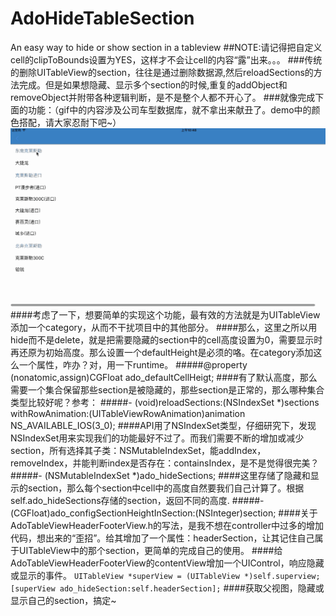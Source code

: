 # AdoHideTableSection
An easy way to hide or show section in a tableview
##NOTE:请记得把自定义cell的clipToBounds设置为YES，这样才不会让cell的内容“露”出来。。。
###传统的删除UITableView的section，往往是通过删除数据源,然后reloadSections的方法完成。但是如果想隐藏、显示多个section的时候,重复的addObject和removeObject并附带各种逻辑判断，是不是整个人都不开心了。
###就像完成下面的功能：（gif中的内容涉及公司车型数据库，就不拿出来献丑了。demo中的颜色搭配，请大家忍耐下吧~）
![](https://github.com/Nododo/AdoHideTableSection/blob/master/AdoHideTableSection/2016-04-22%2010_51_04.gif)
####考虑了一下，想要简单的实现这个功能，最有效的方法就是为UITableView添加一个category，从而不干扰项目中的其他部分。
####那么，这里之所以用hide而不是delete，就是把需要隐藏的section中的cell高度设置为0，需要显示时再还原为初始高度。那么设置一个defaultHeight是必须的咯。在category添加这么一个属性，咋办？对，用一下runtime。
#####@property (nonatomic,assign)CGFloat ado_defaultCellHeigt;
####有了默认高度，那么需要一个集合保留那些section是被隐藏的，那些section是正常的，那么哪种集合类型比较好呢？参考：
#####- (void)reloadSections:(NSIndexSet *)sections withRowAnimation:(UITableViewRowAnimation)animation NS_AVAILABLE_IOS(3_0);
####API用了NSIndexSet类型，仔细研究下，发现NSIndexSet用来实现我们的功能最好不过了。而我们需要不断的增加或减少section，所有选择其子类：NSMutableIndexSet，能addIndex，removeIndex，并能判断index是否存在：containsIndex，是不是觉得很完美？
#####- (NSMutableIndexSet *)ado_hideSections;
####这里存储了隐藏和显示的section，那么每个section中cell中的高度自然要我们自己计算了。根据self.ado_hideSections存储的section，返回不同的高度.
#####- (CGFloat)ado_configSectionHeightInSection:(NSInteger)section;
####关于AdoTableViewHeaderFooterView.h的写法，是我不想在controller中过多的增加代码，想出来的“歪招”。给其增加了一个属性：headerSection，让其记住自己属于UITableView中的那个section，更简单的完成自己的使用。
####给AdoTableViewHeaderFooterView的contentView增加一个UIControl，响应隐藏或显示的事件。
  `UITableView *superView = (UITableView *)self.superview;`
  `[superView ado_hideSection:self.headerSection];`
####获取父视图，隐藏或显示自己的section，搞定~

